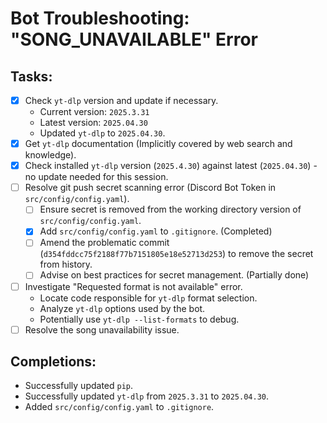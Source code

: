 # Bot Troubleshooting: "SONG_UNAVAILABLE" Error

## Tasks:

- [x] Check `yt-dlp` version and update if necessary.
  - Current version: `2025.3.31`
  - Latest version: `2025.04.30`
  - Updated `yt-dlp` to `2025.04.30`.
- [x] Get `yt-dlp` documentation (Implicitly covered by web search and knowledge).
- [x] Check installed `yt-dlp` version (`2025.4.30`) against latest (`2025.04.30`) - no update needed for this session.
- [ ] Resolve git push secret scanning error (Discord Bot Token in `src/config/config.yaml`).
  - [ ] Ensure secret is removed from the working directory version of `src/config/config.yaml`.
  - [x] Add `src/config/config.yaml` to `.gitignore`. (Completed)
  - [ ] Amend the problematic commit (`d354fddcc75f2188f77b7151805e18e52713d253`) to remove the secret from history.
  - [ ] Advise on best practices for secret management. (Partially done)
- [ ] Investigate "Requested format is not available" error.
  - Locate code responsible for `yt-dlp` format selection.
  - Analyze `yt-dlp` options used by the bot.
  - Potentially use `yt-dlp --list-formats` to debug.
- [ ] Resolve the song unavailability issue.

## Completions:

- Successfully updated `pip`.
- Successfully updated `yt-dlp` from `2025.3.31` to `2025.04.30`.
- Added `src/config/config.yaml` to `.gitignore`.
